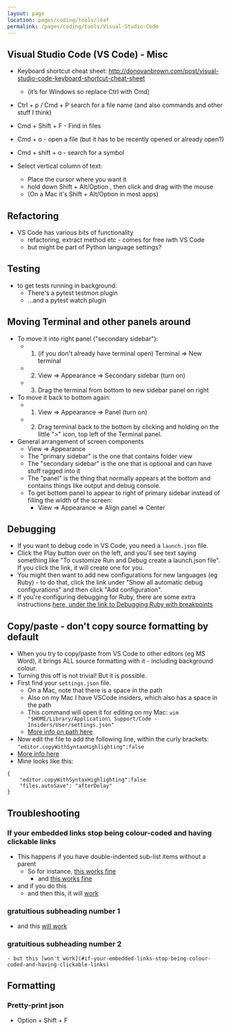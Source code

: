 ```yaml
---
layout: page
location: pages/coding/tools/leaf
permalink: /pages/coding/tools/Visual-Studio-Code
---
```

## Visual Studio Code (VS Code) - Misc

  - Keyboard shortcut cheat sheet:
    [<span class="underline">http://donovanbrown.com/post/visual-studio-code-keyboard-shortcut-cheat-sheet</span>](http://donovanbrown.com/post/visual-studio-code-keyboard-shortcut-cheat-sheet)
    
      - (it’s for Windows so replace Ctrl with Cmd)

  - Ctrl + p / Cmd + P search for a file name (and also commands and
    other stuff I think)

  - Cmd + Shift + F - Find in files

  - Cmd + o - open a file (but it has to be recently opened or already
    open?)

  - Cmd + shift + o - search for a symbol

  - Select vertical column of text: 
    - Place the cursor where you want it
    - hold down Shift + Alt/Option , then click and drag with the mouse
    - (On a Mac it's Shift + Alt/Option in most apps)

## Refactoring

- VS Code has various bits of functionality
    - refactoring, extract method etc - comes for free iwth VS Code
    - but might be part of Python language settings?

## Testing

  - to get tests running in background:
      - There's a pytest testmon plugin
      - ...and a pytest watch plugin

## Moving Terminal and other panels around

- To move it into right panel ("secondary sidebar"): 
  - 1. (if you don't already have terminal open) Terminal => New terminal
  - 2. View => Appearance => Secondary sidebar (turn on)
  - 3. Drag the terminal from bottom to new sidebar panel on right
- To move it back to bottom again:
  - 1. View => Appearance => Panel (turn on)
  - 2. Drag terminal back to the bottom by clicking and holding on the little ">" icon, top left of the Terminal panel.
- General arrangement of screen components
  - View => Appearance
  - The "primary sidebar" is the one that contains folder view
  - The "secondary sidebar" is the one that is optional and can have stuff ragged into it
  - The "panel" is the thing that normally appears at the bottom and contains things like output and debug console.
  - To get bottom panel to appear to right of primary sidebar instead of filling the width of the screen:
    - View => Appearance => Align panel => Center

## Debugging

- If you want to debug code in VS Code, you need a `launch.json` file. 
- Click the Play button over on the left, and you'll see text saying something like "To customize Run and Debug create a launch.json file". If you click the link, it will create one for you.
- You might then want to add new configurations for new languages (eg Ruby) - to do that, click the link under "Show all automatic debug configurations"  and then click "Add configuration".
- If you're configuring debugging for Ruby, there are some extra instructions [here, under the link to Debugging Ruby with breakpoints](http://127.0.0.1:4000/pages/coding/lang/oo/Ruby#tutorials-and-guides) 

## Copy/paste - don't copy source formatting by default

- When you try to copy/paste from VS Code to other editors (eg MS Word), it brings ALL source formatting with it - including background colour.
- Turning this off is not trivial! But it is possible.
- First find your `settings.json` file. 
    - On a Mac, note that there is a space in the path
    - Also on my Mac I have VSCode insiders, which also has a space in the path
    - This command will open it for editing on my Mac: `vim "$HOME/Library/Application\ Support/Code - Insiders/User/settings.json"`
    - [More info on path here](https://code.visualstudio.com/docs/getstarted/settings)
- Now edit the file to add the following line, within the curly brackets: `"editor.copyWithSyntaxHighlighting":false`
- [More info here](https://stackoverflow.com/questions/44461520/how-to-turn-off-copy-with-syntax-highlighting)
- Mine looks like this:

```
{
    "editor.copyWithSyntaxHighlighting":false
    "files.autoSave": "afterDelay"
}
```

## Troubleshooting

### If your embedded links stop being colour-coded and having clickable links

- This happens if you have double-indented sub-list items without a parent
  - So for instance, [this works fine](#if-your-embedded-links-stop-being-colour-coded-and-having-clickable-links)
    - and [this works fine](#if-your-embedded-links-stop-being-colour-coded-and-having-clickable-links)
- and if you do this
    - and then this, it will [work](#if-your-embedded-links-stop-being-colour-coded-and-having-clickable-links)

### gratuitious subheading number 1
  - and this [will work](#if-your-embedded-links-stop-being-colour-coded-and-having-clickable-links)

### gratuitious subheading number 2
    - but this [won't work](#if-your-embedded-links-stop-being-colour-coded-and-having-clickable-links)

## Formatting

### Pretty-print json

- Option + Shift + F

